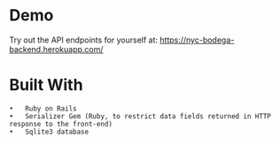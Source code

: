 # Demo

Try out the API endpoints for yourself at: https://nyc-bodega-backend.herokuapp.com/

# Built With
	•	Ruby on Rails
	•	Serializer Gem (Ruby, to restrict data fields returned in HTTP response to the front-end)
	•	Sqlite3 database
	
	
